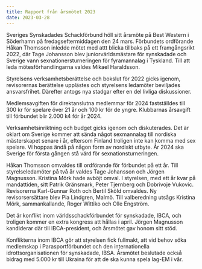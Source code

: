 ```yaml
---
title: Rapport från årsmötet 2023
date: 2023-03-28
---
```


Sveriges Synskadades Schackförbund höll sitt årsmöte på Best Western i
Söderhamn på fredagseftermiddagen den 24 mars. Förbundets ordförande
Håkan Thomsson inledde mötet med attt blicka tillbaks på ett
framgångsrikt 2022, där Tage Johansson blev juniorvärldsmästare för
synskadade och Sverige vann sexnationersturneringen för fyramannalag i
Tyskland. Till att leda mötesförhandlingarna valdes Mikael Haraldsson.

Styrelsens verksamhetsberättelse och bokslut för 2022 gicks igenom,
revisorernas berättelse upplästes och styrelsens ledamöter beviljades
ansvarsfrihet. Därefter antogs nya stadgar efter en del livliga
diskussioner.

Medlemsavgiften för direktanslutna medlemmar för 2024 fastställdes till
300 kr för spelare över 21 år och 100 kr för de yngre. Klubbarnas
årsavgift till förbundet blir 2.000 k4 för år 2024.

Verksamhetsinriktning och budget gicks igenom och diskuterades. Det är
oklart om Sverige kommer att sända något sexmannalag till nordiska
mästerskapet senare i år, eftersom Finland troligen inte kan komma med
sex spelare. Vi hoppas ändå på någon form av nordiskt utbyte. År 2024
ska Sverige för första gången stå värd för sexnationsturneringen.

Håkan Thomsson omvaldes till ordförande för förbundet på ett år. Till
styrelseledamöter på två år valdes Tage Johansson och Jörgen Magnusson.
Kristina Mörk hade avböjt omval. I styrelsen, med ett år kvar på
mandattiden, sitt Patrik Gränsmark, Peter Tjernberg och Dobrivoje
Vukovic. Revisorerna Karl-Gunnar Roth och Bertil Sköld omvaldes. Ny
revisorsersättare blev Pia Lindgren, Malmö. Till valberedning utsågs
Kristina Mörk, sammankallande, Roger Wittiko och Olle Engström.

Det är konflikt inom världsschackförbundet för synskadade, IBCA, och
troligen kommer en extra kongress att hållas i april. Jörgen Magnusson
kandiderar där till IBCA-president, och årsmötet gav honom sitt stöd.

Konflikterna inom IBCA gör att styrelsen fick fullmakt, att vid behov
söka medlemskap i Parasportförbundet och den internationella
idrottsorganisationen för synskadade, IBSA. Årsmötet beslutade också
bidrag med 5.000 kr till Ukraina för att de ska kunna spela lag-EM i
vår.

